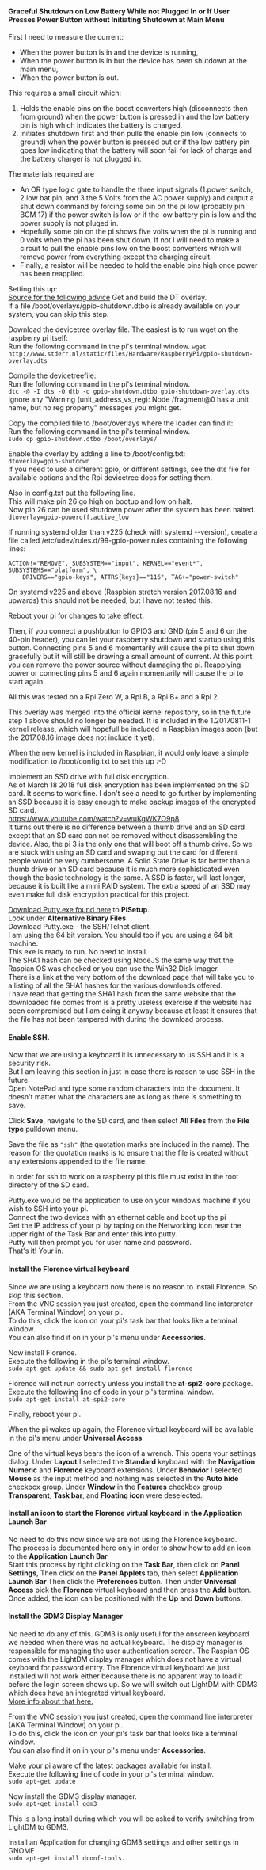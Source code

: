 

#### Graceful Shutdown on Low Battery While not Plugged In or If User Presses Power Button without Initiating Shutdown at Main Menu  
First I need to measure the current:  
* When the power button is in and the device is running,  
* When the power button is in but the device has been shutdown at the main menu,  
* When the power button is out.  
 
This requires a small circuit which:  
1. Holds the enable pins on the boost converters high (disconnects then from ground) when the power button is pressed in and the low battery pin is high which indicates the battery is charged.  
2. Initiates shutdown first and then pulls the enable pin low (connects to ground) when the power button is pressed out or if the low battery pin goes low indicating that the battery will soon fail for lack of charge and the battery charger is not plugged in.  

The materials required are  
* An OR type logic gate to handle the three input signals (1.power switch, 2.low bat pin, and 3.the 5 Volts from the AC power supply) and output a shut down command by forcing some pin on the pi low (probably pin BCM 17) if the power switch is low or if the low battery pin is low and the power supply is not pluged in.
* Hopefully some pin on the pi shows five volts when the pi is running and 0 volts when the pi has been shut down. If not I will need to make a circuit to pull the enable pins low on the boost converters which will remove power from everything except the charging circuit. 
* Finally, a resistor will be needed to hold the enable pins high once power has been reapplied.

Setting this up:  
[Source for the following advice](http://www.stderr.nl/Blog/Hardware/RaspberryPi/PowerButton.html)
Get and build the DT overlay.  
If a file /boot/overlays/gpio-shutdown.dtbo is already available on your system, you can skip this step.  

Download the devicetree overlay file. 
The easiest is to run wget on the raspberry pi itself:  
Run the following command in the pi's terminal window.
`wget http://www.stderr.nl/static/files/Hardware/RaspberryPi/gpio-shutdown-overlay.dts`  

Compile the devicetreefile:  
Run the following command in the pi's terminal window.  
`dtc -@ -I dts -O dtb -o gpio-shutdown.dtbo gpio-shutdown-overlay.dts`  
Ignore any "Warning (unit_address_vs_reg): Node /fragment@0 has a unit name, but no reg property" messages you might get.  

Copy the compiled file to /boot/overlays where the loader can find it:  
Run the following command in the pi's terminal window.  
`sudo cp gpio-shutdown.dtbo /boot/overlays/`  

Enable the overlay by adding a line to /boot/config.txt:  
`dtoverlay=gpio-shutdown`  
If you need to use a different gpio, or different settings, see the dts file for available options and the Rpi devicetree docs for setting them.  

Also in config.txt put the following line.  
This will make pin 26 go high on bootup and low on halt.  
Now pin 26 can be used shutdown power after the system has been halted.  
`dtoverlay=gpio-poweroff,active_low `  

If running systemd older than v225 (check with systemd --version), create a file called /etc/udev/rules.d/99-gpio-power.rules containing the following lines:
```
ACTION!="REMOVE", SUBSYSTEM=="input", KERNEL=="event*", SUBSYSTEMS=="platform", \
    DRIVERS=="gpio-keys", ATTRS{keys}=="116", TAG+="power-switch"
```   

On systemd v225 and above (Raspbian stretch version 2017.08.16 and upwards) this should not be needed, but I have not tested this.

Reboot your pi for changes to take effect.

Then, if you connect a pushbutton to GPIO3 and GND (pin 5 and 6 on the 40-pin header), you can let your raspberry shutdown and startup using this button. Connecting pins 5 and 6 momentarily will cause the pi to shut down gracefully but it will still be drawing a small amount of current. At this point you can remove the power source without damaging the pi. Reapplying power or connecting pins 5 and 6 again momentarily will cause the pi to start again.

All this was tested on a Rpi Zero W, a Rpi B, a Rpi B+ and a Rpi 2.

This overlay was merged into the official kernel repository, so in the future step 1 above should no longer be needed. It is included in the 1.20170811-1 kernel release, which will hopefull be included in Raspbian images soon (but the 2017.08.16 image does not include it yet).

When the new kernel is included in Raspbian, it would only leave a simple modification to /boot/config.txt to set this up :-D




Implement an SSD drive with full disk encryption.  
As of March 18 2018 full disk encryption has been implemented on the SD card. It seems to work fine. I don't see a need to go further by implementing an SSD because it is easy enough to make backup images of the encrypted SD card.  
https://www.youtube.com/watch?v=wuKgWK7O9p8  
It turns out there is no difference between a thumb drive and an SD card except that an SD card can not be removed without disassembling the device. Also, the pi 3 is the only one that will boot off a thumb drive. So we are stuck with using an SD card and swaping out the card for different people would be very cumbersome. A Solid State Drive is far better than a thumb drive or an SD card because it is much more sophisticated even though the basic technology is the same. A SSD is faster, will last longer, because it is built like a mini RAID system. The extra speed of an SSD may even make full disk encryption practical for this project. 

[Download Putty.exe found here](https://www.chiark.greenend.org.uk/~sgtatham/putty/latest.html) to  **PiSetup**.  
Look under **Alternative Binary Files**  
Download Putty.exe - the SSH/Telnet client.  
I am using the 64 bit version. You should too if you are using a 64 bit machine.  
This exe is ready to run. No need to install.  
The SHA1 hash can be checked using NodeJS the same way that the Raspian OS was checked or you can use the Win32 Disk Imager.  
There is a link at the very bottom of the download page that will take you to a listing of all the SHA1 hashes for the various downloads offered.  
I have read that getting the SHA1 hash from the same website that the downloaded file comes from is a pretty useless exercise if the website has been compromised but I am doing it anyway because at least it ensures that the file has not been tampered with during the download process. 

#### Enable SSH.  
Now that we are using a keyboard it is unnecessary to us SSH and it is a security risk.  
But I am leaving this section in just in case there is reason to use SSH in the future.  
Open NotePad and type some random characters into the document. It doesn't matter what the characters are as long as there is something to save.  

Click **Save**, navigate to the SD card, and then select **All Files** from the **File type** pulldown menu.  

Save the file as `"ssh"` (the quotation marks are included in the name). The reason for the quotation marks is to ensure that the file is created without any extensions appended to the file name.  

In order for ssh to work on a raspberry pi this file must exist in the root directory of the SD card.  

Putty.exe would be the application to use on your windows machine if you wish to SSH into your pi.  
Connect the two devices with an ethernet cable and boot up the pi  
Get the IP address of your pi by taping on the Networking icon near the upper right of the Task Bar and enter this into putty.  
Putty will then prompt you for user name and password.  
That's it! Your in.  


#### Install the Florence virtual keyboard 
Since we are using a keyboard now there is no reason to install Florence. So skip this section.  
From the VNC session you just created, open the command line interpreter (AKA Terminal Window) on your pi.  
To do this, click the icon on your pi's task bar that looks like a terminal window.  
You can also find it on in your pi's menu under **Accessories**.  

Now install Florence.  
Execute the following in the pi's terminal window.  
`sudo apt-get update && sudo apt-get install florence`  

Florence will not run correctly unless you install the **at-spi2-core** package.  
Execute the following line of code in your pi's terminal window.  
`sudo apt-get install at-spi2-core`  

Finally, reboot your pi.  

When the pi wakes up again, the Florence virtual keyboard will be available in the pi's menu under **Universal Access**  

One of the virtual keys bears the icon of a wrench. This opens your settings dialog. Under **Layout** I selected the **Standard** keyboard with the **Navigation** **Numeric** and **Florence** keyboard extensions. Under **Behavior** I selected **Mouse** as the input method and nothing was selected in the **Auto hide** checkbox group.  Under **Window** in the **Features** checkbox group **Transparent**, **Task bar**, and **Floating icon** were deselected.  

#### Install an icon to start the Florence virtual keyboard in the Application Launch Bar  
No need to do this now since we are not using the Florence keyboard.  
The process is documented here only in order to show how to add an icon to the **Application Launch Bar**  
Start this process by right clicking on the **Task Bar**, then click on **Panel Settings**, Then click on the **Panel Applets** tab, then select **Application Launch Bar** Then click the **Preferences** button. Then under **Universal Access** pick the **Florence** virtual keyboard and then press the **Add** button. Once added, the icon can be positioned with the **Up** and **Down** buttons.

#### Install the GDM3 Display Manager
No need to do any of this. GDM3 is only useful for the onscreen keyboard we needed when there was no actual keyboard.
The display manager is responsible for managing the user authentication screen. The Raspian OS comes with the LightDM display manager which does not have a virtual keyboard for password entry. The Florence virtual keyboard we just installed will not work either because there is no apparent way to load it before the login screen shows up. So we will switch out LightDM with GDM3 which does have an integrated virtual keyboard.  
[More info about that here.](https://askubuntu.com/questions/829108/what-is-gdm3-kdm-lightdm-how-to-install-and-remove-them)  

From the VNC session you just created, open the command line interpreter (AKA Terminal Window) on your pi.  
To do this, click the icon on your pi's task bar that looks like a terminal window.  
You can also find it on in your pi's menu under **Accessories**.  

Make your pi aware of the latest packages available for install.  
Execute the following line of code in your pi's terminal window.  
`sudo apt-get update`  

Now install the GDM3 display manager.  
`sudo apt-get install gdm3`  

This is a long install during which you will be asked to verify switching from LightDM to GDM3. 

Install an Application for changing GDM3 settings and other settings in GNOME  
`sudo apt-get install dconf-tools.` 
